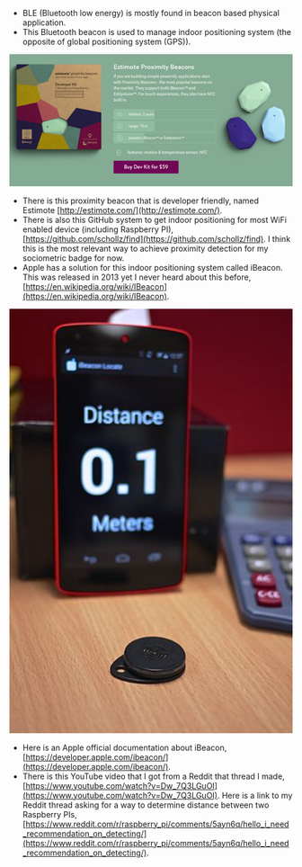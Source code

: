* BLE (Bluetooth low energy) is mostly found in beacon based physical application.
* This Bluetooth beacon is used to manage indoor positioning system (the opposite of global positioning system (GPS)).

![./20161104-2044-gmt+2-project-log-2-1.png](./20161104-2044-gmt+2-project-log-2-1.png)

* There is this proximity beacon that is developer friendly, named Estimote [http://estimote.com/](http://estimote.com/).
* There is also this GitHub system to get indoor positioning for most WiFi enabled device (including Raspberry PI), [https://github.com/schollz/find](https://github.com/schollz/find). I think this is the most relevant way to achieve proximity detection for my sociometric badge for now.
* Apple has a solution for this indoor positioning system called iBeacon. This was released in 2013 yet I never heard about this before, [https://en.wikipedia.org/wiki/IBeacon](https://en.wikipedia.org/wiki/IBeacon).

![./20161104-2044-gmt+2-project-log-2-2.png](./20161104-2044-gmt+2-project-log-2-2.png)

* Here is an Apple official documentation about iBeacon, [https://developer.apple.com/ibeacon/](https://developer.apple.com/ibeacon/).
* There is this YouTube video that I got from a Reddit that thread I made, [https://www.youtube.com/watch?v=Dw_7Q3LGuOI](https://www.youtube.com/watch?v=Dw_7Q3LGuOI). Here is a link to my Reddit thread asking for a way to determine distance between two Raspberry PIs, [https://www.reddit.com/r/raspberry_pi/comments/5ayn6q/hello_i_need_recommendation_on_detecting/](https://www.reddit.com/r/raspberry_pi/comments/5ayn6q/hello_i_need_recommendation_on_detecting/).